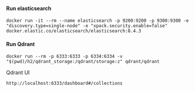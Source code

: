 #### Run elasticsearch

```
docker run -it --rm --name elasticsearch -p 9200:9200 -p 9300:9300 -e "discovery.type=single-node" -e "xpack.security.enable=false" docker.elastic.co/elasticsearch/elasticsearch:8.4.3
```

#### Run Qdrant

```
docker run --rm -p 6333:6333 -p 6334:6334 -v "$(pwd)/h2/qdrant_storage:/qdrant/storage:z" qdrant/qdrant
```

Qdrant UI
```
http://localhost:6333/dashboard#/collections
```